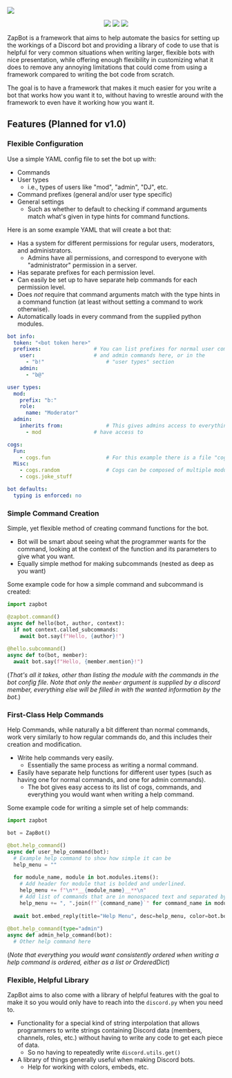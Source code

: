 <p align="left">
  <a title="License"><img src="https://img.shields.io/badge/License-MIT-blue.svg?style=flat-square"></a>
</p>

[comment]: # ( Logo will be unhidden after a more stable version is reached, and there is more reason to have presentation.<p align="center"><a title="ZapBotLogo"> <img src="https://i.imgur.com/uyYlhIX.png" width="400"/></a></p> )

<p align="center">
  <a title="PythonVersion" href="https://www.python.org/downloads/release/python-350/"><img src="https://img.shields.io/badge/Python-3.5.0-blue.svg?style=flat-square"></a>
  <a title="DiscordPyVersion" href="https://github.com/Rapptz/discord.py"><img src="https://img.shields.io/badge/Discord.py-0.16.12-738bd7.svg?style=flat-square"></a>
  <a title="FrameworkVersion"><img src="https://img.shields.io/badge/ZAP%20Framework-0.3.0a-23272A.svg?style=flat-square&logo=data:image/png;base64,iVBORw0KGgoAAAANSUhEUgAAAFoAAABZCAMAAACJ4sOeAAAADFBMVEUAAAAjJyr4%2BfkkKCufxc3OAAAAAXRSTlMAQObYZgAAAQJJREFUeAHt2EEKwzAQxdCovf%2Bdu9SqQ0M0kEB1gGcwGMw%2FzgTHUgB7MuzJsCdDL1svWys%2F0mbPZs9mzcasl61HrZetl62XrZdtRdYOuj%2F9WqLfYBbQcJIml6XJZWlyWZpcliaXpallaYhl6dHmKk0qSw82BU0mSw82FU0iSw82JU0kS2PK1DTKOU3ywR0IYlqDLVo7p79fFBfzzJJWloloZZ2AVtZuaGWraGWraGWraEVr6B82oErWlo5kbelGNqQj2aQr2aQr2aQr2aQr2aQr2aRD2S4Af%2FpOK04vWy9bL1sv24Qqp%2FZRxOPfjnTVIr1q97L1svWy9bIp9yn3Kfedkz%2Bz1g27UbBJ0gAAAABJRU5ErkJggg%3D%3D"></a>
</p>

[comment]: # ( Bot list will be unhidden after they are converted to ZapBot code.<p align="center"><a title="NumBots"><img src="https://img.shields.io/badge/%23%20Bots-2-000000.svg?style=flat-square"></a><a title="NZAPBot"><img src="https://img.shields.io/badge/N--ZAP%20'17-0.1.9b-0AFC15.svg?style=flat-square"></a><a title="LunaBot"><img src="https://img.shields.io/badge/Luna%20N--I/O-0.2.3b-d25b63.svg?style=flat-square"></a></p>)

ZapBot is a framework that aims to help automate the basics for setting up the workings of a Discord bot and providing a library of code to use that is helpful for very common situations when writing larger, flexible bots with nice presentation, while offering enough flexibility in customizing what it does to remove any annoying limitations that could come from using a framework compared to writing the bot code from scratch.

The goal is to have a framework that makes it much easier for you write a bot that works how you want it to, without having to wrestle around with the framework to even have it working how you want it.

## Features (Planned for v1.0)

### Flexible Configuration

Use a simple YAML config file to set the bot up with: 
- Commands
- User types
	- i.e., types of users like "mod", "admin", "DJ", etc.
- Command prefixes (general and/or user type specific)
- General settings
	- Such as whether to default to checking if command arguments match what's given in type hints for command functions.

Here is an some example YAML that will create a bot that:
- Has a system for different permissions for regular users, moderators, and administrators.
	- Admins have all permissions, and correspond to everyone with "administrator" permission in a server.
- Has separate prefixes for each permission level.
- Can easily be set up to have separate help commands for each permission level.
- Does *not* require that command arguments match with the type hints in a command function (at least without setting a command to work otherwise).
- Automatically loads in every command from the supplied python modules.
```yaml
bot info:
  token: "<bot token here>"
  prefixes:					# You can list prefixes for normal user commands
    user:					# and admin commands here, or in the
      - "b!"					# "user types" section
    admin:
      - "b@"

user types:
  mod:
    prefix: "b:"
    role:
      name: "Moderator"
  admin:
    inherits from:				# This gives admins access to everything mods
      - mod					# have access to

cogs:
  Fun:
    - cogs.fun  				# For this example there is a file "cogs/fun.py"
  Misc:
    - cogs.random				# Cogs can be composed of multiple modules
    - cogs.joke_stuff

bot defaults:
  typing is enforced: no
```

### Simple Command Creation

Simple, yet flexible method of creating command functions for the bot.
- Bot will be smart about seeing what the programmer wants for the command, looking at the context of the function and its parameters to give what you want.
- Equally simple method for making subcommands (nested as deep as you want)

Some example code for how a simple command and subcommand is created:

```py
import zapbot

@zapbot.command()
async def hello(bot, author, context):
  if not context.called_subcommands:
    await bot.say(f"Hello, {author}!")
    
@hello.subcommand()
async def to(bot, member):
  await bot.say(f"Hello, {member.mention}!")
```
(*That's all it takes, other than listing the module with the commands in the bot config file.*
*Note that only the `member` argument is supplied by a discord member, everything else will be filled in with the wanted information by the bot.*)

### First-Class Help Commands

Help Commands, while naturally a bit different than normal commands, work very similarly to how regular commands do, and this includes their creation and modification.
- Write help commands very easily.
	- Essentially the same process as writing a normal command.
- Easily have separate help functions for different user types (such as having one for normal commands, and one for admin commands).
	- The bot gives easy access to its list of cogs, commands, and everything you would want when writing a help command.

Some example code for writing a simple set of help commands:
```py
import zapbot

bot = ZapBot()

@bot.help_command()
async def user_help_command(bot):
  # Example help command to show how simple it can be
  help_menu = ""
  
  for module_name, module in bot.modules.items():
    # Add header for module that is bolded and underlined.
    help_menu += f"\n**__{module_name}__**\n"
    # Add list of commands that are in monospaced text and separated by commas.
    help_menu += ", ".join(f"`{command_name}`" for command_name in module.commands.keys()) + "\n"
  
  await bot.embed_reply(title="Help Menu", desc=help_menu, color=bot.bot_color)
    
@bot.help_command(type="admin")
async def admin_help_command(bot):
  # Other help command here
```
(*Note that everything you would want consistently ordered when writing a help command is ordered, either as a list or OrderedDict*)

### Flexible, Helpful Library
ZapBot aims to also come with a library of helpful features with the goal to make it so you would only have to reach into the `discord.py` when you need to.
- Functionality for a special kind of string interpolation that allows programmers to write strings containing Discord data (members, channels, roles, etc.) without having to write any code to get each piece of data.
	- So no having to repeatedly write `discord.utils.get()`
- A library of things generally useful when making Discord bots.
	- Help for working with colors, embeds, etc.
